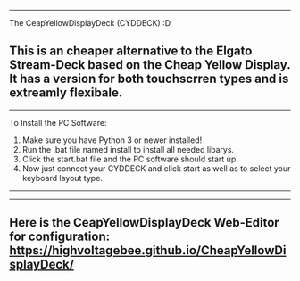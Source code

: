 
---
The CeapYellowDisplayDeck (CYDDECK) :D

This is an cheaper alternative to the Elgato Stream-Deck
based on the Cheap Yellow Display. It has a version 
for both touchscrren types and is extreamly flexibale.
---

---
To Install the PC Software:
1. Make sure you have Python 3 or newer installed! 
2. Run the .bat file named install to install all needed libarys.
3. Click the start.bat file and the PC software should start up.
4. Now just connect your CYDDECK and click start as well 
   as to select your keyboard layout type.
---

---
Here is the CeapYellowDisplayDeck Web-Editor for configuration:
https://highvoltagebee.github.io/CheapYellowDisplayDeck/
---